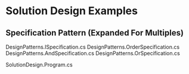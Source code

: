 ﻿
Solution Design Examples
==========================================================================

Specification Pattern (Expanded For Multiples)
--------------------------------------------------------------------------
DesignPatterns.ISpecification.cs
DesignPatterns.OrderSpecification.cs
DesignPatterns.AndSpecification.cs
DesignPatterns.OrSpecification.cs

SolutionDesign.Program.cs